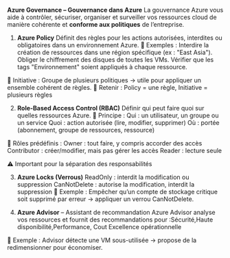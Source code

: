 **Azure Governance – Gouvernance dans Azure**
La gouvernance Azure vous aide à contrôler, sécuriser, organiser et surveiller vos ressources cloud de manière cohérente et **conforme aux politiques** de l’entreprise.

1. **Azure Policy** 
Définit des règles pour les actions autorisées, interdites ou obligatoires dans un environnement Azure.
📌 Exemples :
Interdire la création de ressources dans une région spécifique (ex : "East Asia").
Obliger le chiffrement des disques de toutes les VMs.
Vérifier que les tags "Environnement" soient appliqués à chaque ressource.

🔹 Initiative :
Groupe de plusieurs politiques → utile pour appliquer un ensemble cohérent de règles.
🧠 Retenir : Policy = une règle, Initiative = plusieurs règles

2. **Role-Based Access Control (RBAC)**
Définir qui peut faire quoi sur quelles ressources Azure.
🔐 Principe :
Qui : un utilisateur, un groupe ou un service
Quoi : action autorisée (lire, modifier, supprimer)
Où : portée (abonnement, groupe de ressources, ressource)

📌 Rôles prédéfinis :
Owner : tout faire, y compris accorder des accès
Contributor : créer/modifier, mais pas gérer les accès
Reader : lecture seule

⚠️ Important pour la séparation des responsabilités

3. **Azure Locks (Verrous)**
ReadOnly : interdit la modification ou suppression
CanNotDelete : autorise la modification, interdit la suppression
🧠 Exemple :
Empêcher qu’un compte de stockage critique soit supprimé par erreur → appliquer un verrou CanNotDelete.

4. **Azure Advisor** – Assistant de recommandation
Azure Advisor analyse vos ressources et fournit des recommandations pour :Sécurité,Haute disponibilité,Performance, Cout
Excellence opérationnelle

📌 Exemple :
Advisor détecte une VM sous-utilisée → propose de la redimensionner pour économiser.
